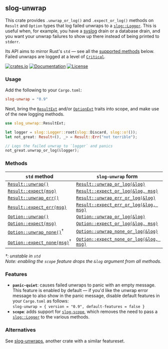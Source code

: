 ## slog-unwrap
This crate provides `.unwrap_or_log()` and `.expect_or_log()` methods on `Result` and `Option` types that log failed unwraps to a [`slog::Logger`]. This is useful when, for example, you have a [syslog](https://github.com/slog-rs/syslog) drain or a database drain, and you want your unwrap failures to show up there instead of being printed to `stderr`.

Its API aims to mirror Rust's `std` — see all the [supported methods](#methods) below. Failed unwraps are logged at a level of [`Critical`].

[![crates.io](http://meritbadge.herokuapp.com/slog-unwrap)](https://crates.io/crates/slog-unwrap)
[![Documentation](https://docs.rs/slog-unwrap/badge.svg)](https://docs.rs/slog-unwrap)
[![License](https://img.shields.io/badge/license-MIT%2FApache--2.0-blue.svg)](https://github.com/abreis/slog-unwrap)

### Usage
Add the following to your `Cargo.toml`:
```toml
slog-unwrap = "0.9"
```

Next, bring the [`ResultExt`] and/or [`OptionExt`] traits into scope, and make use of the new logging methods.
```rust
use slog_unwrap::ResultExt;

let logger = slog::Logger::root(slog::Discard, slog::o!());
let not_great: Result<(), _> = Result::Err("not terrible");

// Logs the failed unwrap to `logger` and panics
not_great.unwrap_or_log(&logger);
```

### Methods
| `std` method                   | `slog-unwrap` form                      | trait         |
|--------------------------------| ----------------------------------------|---------------|
| [`Result::unwrap()`]           | [`Result::unwrap_or_log(&log)`]           | [`ResultExt`] |
| [`Result::expect(msg)`]        | [`Result::expect_or_log(&log, msg)`]      | [`ResultExt`] |
| [`Result::unwrap_err()`]       | [`Result::unwrap_err_or_log(&log)`]       | [`ResultExt`] |
| [`Result::expect_err(msg)`]    | [`Result::expect_err_or_log(&log, msg)`]  | [`ResultExt`] |
| [`Option::unwrap()`]           | [`Option::unwrap_or_log(&log)`]           | [`OptionExt`] |
| [`Option::expect(msg)`]        | [`Option::expect_or_log(&log, msg)`]      | [`OptionExt`] |
| [`Option::unwrap_none()`]<sup>†</sup>      | [`Option::unwrap_none_or_log(&log)`]      | [`OptionExt`] |
| [`Option::expect_none(msg)`]<sup>†</sup>   | [`Option::expect_none_or_log(&log, msg)`] | [`OptionExt`] |

*†: unstable in `std`*<br/>
*Note: enabling the `scope` feature drops the `&log` argument from all methods.*


### Features
* **`panic-quiet`**: causes failed unwraps to panic with an empty message.<br/>
  This feature is enabled by default — if you'd like the unwrap error message to also show in the panic message, disable default features in your `Cargo.toml` as follows:<br/>
  `slog-unwrap = { version = "0.9", default-features = false }`
* **`scope`**: adds support for [`slog-scope`](https://github.com/slog-rs/scope), which removes the need to pass a [`slog::Logger`] to the various methods.


### Alternatives
See [slog-unwraps](https://crates.io/crates/slog_unwraps), another crate with a similar featureset.

[`slog::Logger`]: https://docs.rs/slog/*/slog/struct.Logger.html
[`ResultExt`]: https://docs.rs/slog-unwrap/*/slog_unwrap/trait.ResultExt.html
[`OptionExt`]: https://docs.rs/slog-unwrap/*/slog_unwrap/trait.OptionExt.html
[`Critical`]: https://docs.rs/slog/*/slog/enum.Level.html#variant.Critical
[`Result::unwrap()`]: https://doc.rust-lang.org/std/result/enum.Result.html#method.unwrap
[`Result::expect(msg)`]: https://doc.rust-lang.org/std/result/enum.Result.html#method.expect
[`Result::unwrap_err()`]: https://doc.rust-lang.org/std/result/enum.Result.html#method.unwrap_err
[`Result::expect_err(msg)`]: https://doc.rust-lang.org/std/result/enum.Result.html#method.expect_err
[`Option::unwrap()`]: https://doc.rust-lang.org/std/option/enum.Option.html#method.unwrap
[`Option::expect(msg)`]: https://doc.rust-lang.org/std/option/enum.Option.html#method.expect
[`Option::unwrap_none()`]: https://doc.rust-lang.org/std/option/enum.Option.html#method.unwrap_none
[`Option::expect_none(msg)`]: https://doc.rust-lang.org/std/option/enum.Option.html#method.expect_none
[`Result::unwrap_or_log(&log)`]: https://docs.rs/slog-unwrap/*/slog_unwrap/trait.ResultExt.html#tymethod.unwrap_or_log
[`Result::expect_or_log(&log, msg)`]: https://docs.rs/slog-unwrap/*/slog_unwrap/trait.ResultExt.html#tymethod.expect_or_log
[`Result::unwrap_err_or_log(&log)`]: https://docs.rs/slog-unwrap/*/slog_unwrap/trait.ResultExt.html#tymethod.unwrap_err_or_log
[`Result::expect_err_or_log(&log, msg)`]: https://docs.rs/slog-unwrap/*/slog_unwrap/trait.ResultExt.html#tymethod.expect_err_or_log
[`Option::unwrap_or_log(&log)`]: https://docs.rs/slog-unwrap/*/slog_unwrap/trait.OptionExt.html#tymethod.unwrap_or_log
[`Option::expect_or_log(&log, msg)`]: https://docs.rs/slog-unwrap/*/slog_unwrap/trait.OptionExt.html#tymethod.expect_or_log
[`Option::unwrap_none_or_log(&log)`]: https://docs.rs/slog-unwrap/*/slog_unwrap/trait.OptionExt.html#tymethod.unwrap_none_or_log
[`Option::expect_none_or_log(&log, msg)`]: https://docs.rs/slog-unwrap/*/slog_unwrap/trait.OptionExt.html#tymethod.expect_none_or_log
